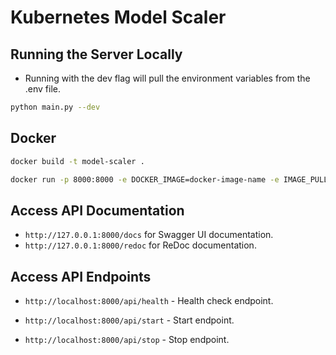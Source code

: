 # Kubernetes Model Scaler


## Running the Server Locally
- Running with the dev flag will pull the environment variables from the .env file.
```bash
python main.py --dev
```

## Docker
```bash
docker build -t model-scaler .
```

```bash
docker run -p 8000:8000 -e DOCKER_IMAGE=docker-image-name -e IMAGE_PULL_SECRET=image-pull-secret -e ZK_HOSTS=zk-hosts -e NAMESPACE=namespace  --name model-scaler model-scaler
```

## Access API Documentation
- `http://127.0.0.1:8000/docs` for Swagger UI documentation.
- `http://127.0.0.1:8000/redoc` for ReDoc documentation.


## Access API Endpoints
- `http://localhost:8000/api/health` - Health check endpoint.

- `http://localhost:8000/api/start` - Start endpoint.

- `http://localhost:8000/api/stop` - Stop endpoint.